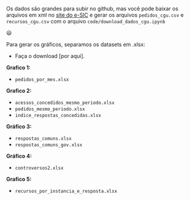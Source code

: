 Os dados são grandes para subir no github, mas você pode baixar os arquivos em xml no [site do e-SIC](http://www.consultaesic.cgu.gov.br/busca/_layouts/15/DownloadPedidos/DownloadDados.aspx)
e gerar os arquivos `pedidos_cgu.csv` e `recursos_cgu.csv` com o arquivo `code/download_dados_cgu.ipynb`

:smiley:

Para gerar os gráficos, separamos os datasets em .xlsx:

* Faça o download [por aqui].

**Grafico 1:**
* `pedidos_por_mes.xlsx`

**Grafico 2:**
* `acessos_concedidos_mesmo_periodo.xlsx`  
* `pedidos_mesmo_periodo.xlsx`  
* `indice_respostas_concedidas.xlsx`

**Gráfico 3:**
* `respostas_comuns.xlsx`
* `respostas_comuns_gov.xlsx`

**Gráfico 4:**
* `controversos2.xlsx`

**Grafico 5:**
* `recursos_por_instancia_e_resposta.xlsx`
